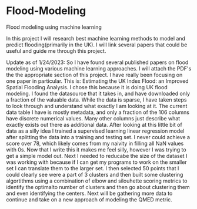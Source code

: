 # Flood-Modeling
Flood modeling using machine learning

In this project I will research best machine learning methods to model and predict flooding(primarily in the UK). I will link several papers that could be useful and guide me through this project.

Update as of 1/24/2023:
  So I have found several published papers on flood modeling using various machine learning approaches. I will attach the PDF's the the appropriate section of this project. I have really been focusing on one paper in particular. This is: Estimating the UK Index Flood: an Improved Spatial Flooding Analysis. I chose this because it is doing UK flood modeling. I found the datasource that it takes in, and have downloaded only a fraction of the valuable data. While the data is sparse, I have taken steps to look through and understand what exactly I am looking at it. The current data table I have is mostly metadata, and only a fraction of the 106 columns have discrete numerical values. Many other columns just describe what exactly exists out there as additional data. After looking at this little bit of data as a silly idea I trained a supervised learning linear regression model after splitting the data into a training and testing set. I never could achieve a score over 78, which likely comes from my naivity in filling all NaN values with 0s. Now that I write this it makes me feel silly, however I was trying to get a simple model out. Next I needed to reducabe the size of the dataset I was working with because if I can get my programs to work on the smaller set I can translate them to the larger set. I then selected 50 points that I could clearly see were a part of 3 clusters and then built some clustering algortithms using a combination of elbow and silouhette scoring metrics to identify the optimalto number of clusters and then go about clustering them and even identifying the centers. Next will be gathering more data to continue and take on a new approach of modeling the QMED metric.
